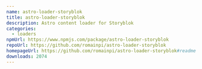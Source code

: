 ```yaml
---
name: astro-loader-storyblok
title: astro-loader-storyblok
description: Astro content loader for Storyblok
categories:
  - loaders
npmUrl: https://www.npmjs.com/package/astro-loader-storyblok
repoUrl: https://github.com/romainpi/astro-loader-storyblok
homepageUrl: https://github.com/romainpi/astro-loader-storyblok#readme
downloads: 2074
---
```

